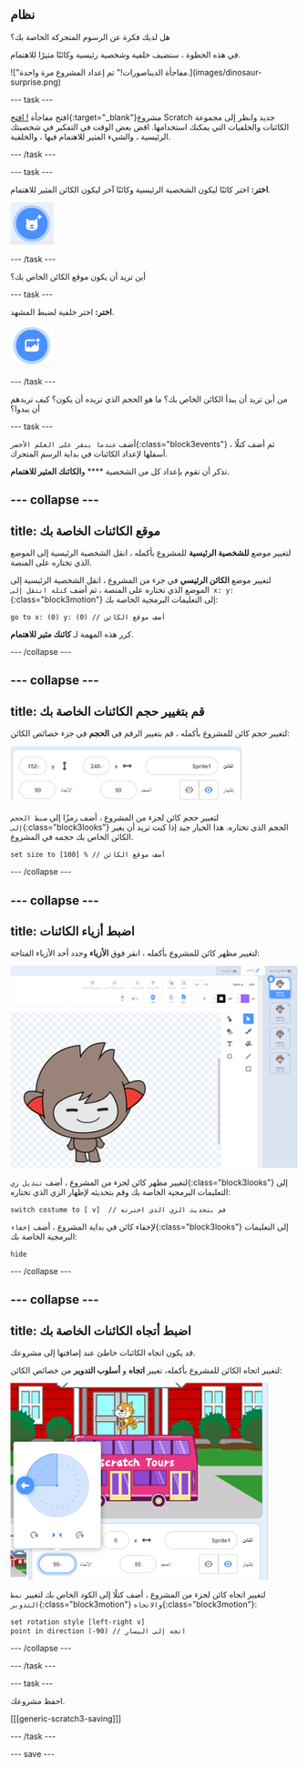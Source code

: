 ## نظام

<div style="display: flex; flex-wrap: wrap">
<div style="flex-basis: 200px; flex-grow: 1; margin-right: 15px;">
هل لديك فكرة عن الرسوم المتحركة الخاصة بك؟ 
  
في هذه الخطوة ، ستضيف خلفية وشخصية رئيسية وكائنًا مثيرًا للاهتمام. 
</div>
<div>  
!["مفاجأة الديناصورات!" تم إعداد المشروع مرة واحدة.](images/dinosaur-surprise.png)
</div>
</div>

--- task ---

افتح مفاجأة [! افتح](https://scratch.mit.edu/projects/582222532/editor){:target="_blank"}مشروع Scratch جديد وانظر إلى مجموعة الكائنات والخلفيات التي يمكنك استخدامها. اقض بعض الوقت في التفكير في شخصيتك الرئيسية ، والشيء المثير للاهتمام فيها ، والخلفية.

--- /task ---

--- task ---

**اختر:** اختر كائنًا ليكون الشخصية الرئيسية وكائنًا آخر ليكون الكائن المثير للاهتمام.

![أيقونة "اختر كائن".](images/add-sprite.png)

--- /task ---

أين تريد أن يكون موقع الكائن الخاص بك؟

--- task ---

**اختر:** اختر خلفية لضبط المشهد.

![أيقونة اختيار الخلفية.](images/add-backdrop.png)

--- /task ---

من أين تريد أن يبدأ الكائن الخاص بك؟ ما هو الحجم الذي تريده أن يكون؟ كيف تريدهم أن يبدوا؟

--- task ---

أضف `عندما ينقر على العلم الأخضر`{:class="block3events"} ، ثم أضف كتلًا أسفلها لإعداد الكائنات في بداية الرسم المتحرك.

تذكر أن تقوم بإعداد كل من الشخصية **** و**الكائنك المثير للاهتمام**.

--- collapse ---
---
title: موقع الكائنات الخاصة بك
---

لتغيير موضع **للشخصية الرئيسية** للمشروع بأكمله ، انقل الشخصية الرئيسية إلى الموضع الذي تختاره على المنصة.

لتغيير موضع **الكائن الرئيسي** في جزء من المشروع ، انقل الشخصية الرئيسية إلى الموضع الذي تختاره على المنصة ، ثم أضف `كتلة انتقل إلى x: y:`{:class="block3motion"} إلى التعليمات البرمجية الخاصة بك:

```blocks3
go to x: (0) y: (0) // أضف موقع الكائن
```

كرر هذه المهمة لـ **كائنك مثير للاهتمام**.

--- /collapse ---

--- collapse ---
---
title: قم بتغيير حجم الكائنات الخاصة بك
---

لتغيير حجم كائن للمشروع بأكمله ، قم بتغيير الرقم في **الحجم** في جزء خصائص الكائن:

![](images/sprite-pane-size.png)

لتغيير حجم كائن لجزء من المشروع ، أضف رمزًا إلى `ضبط الحجم إلى`{:class="block3looks"} الحجم الذي تختاره. هذا الخيار جيد إذا كنت تريد أن يغير الكائن الخاص بك حجمه في المشروع.

```blocks3
set size to [100] % // أضف موقع الكائن
```

--- /collapse ---

--- collapse ---
---
title: اضبط أزياء الكائنات
---

لتغيير مظهر كائن للمشروع بأكمله ، انقر فوق **الأزياء** وحدد أحد الأزياء المتاحة:

![علامة تبويب الأزياء ، مع الأزياء المتاحة للكائن.](images/nano-costumes.png)

لتغيير مظهر كائن لجزء من المشروع ، أضف `تبديل زي`{:class="block3looks"} إلى التعليمات البرمجية الخاصة بك وقم بتحديثه لإظهار الزي الذي تختاره:

```blocks3
switch costume to [ v]  // قم بتحديث الزي الذي اخترته
```

لإخفاء كائن في بداية المشروع ، أضف `إخفاء`{:class="block3looks"} إلى التعليمات البرمجية الخاصة بك:

```blocks3
hide 
```

--- /collapse ---

--- collapse ---
---
title: اضبط أتجاه الكائنات الخاصة بك
---

قد يكون اتجاه الكائنات خاطئ عند إضافتها إلى مشروعك.

لتغيير اتجاه الكائن للمشروع بأكمله، تغيير **اتجاه** و **أسلوب التدوير** من خصائص الكائن:

![قائمة نمط الاتجاه والاستدارة في خصائص الكائن.](images/sprite-pane-direction.png)

لتغيير اتجاه كائن لجزء من المشروع ، أضف كتلًا إلى الكود الخاص بك لتغيير `نمط التدوير`{:class="block3motion"} `والاتجاه`{:class="block3motion"}:

```blocks3
set rotation style [left-right v]
point in direction (-90) // اتجه إلى اليسار
```

--- /collapse ---

--- /task ---

--- task ---

احفظ مشروعك.

[[[generic-scratch3-saving]]]

--- /task ---

--- save ---

